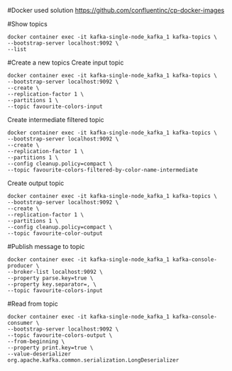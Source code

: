 #Docker
used solution
https://github.com/confluentinc/cp-docker-images

#Show topics
```
docker container exec -it kafka-single-node_kafka_1 kafka-topics \
--bootstrap-server localhost:9092 \
--list
```
#Create a new topics
Create input topic
```
docker container exec -it kafka-single-node_kafka_1 kafka-topics \ 
--bootstrap-server localhost:9092 \
--create \
--replication-factor 1 \
--partitions 1 \
--topic favourite-colors-input
```
Create intermediate filtered topic
```
docker container exec -it kafka-single-node_kafka_1 kafka-topics \
--bootstrap-server localhost:9092 \
--create \
--replication-factor 1 \
--partitions 1 \
--config cleanup.policy=compact \
--topic favourite-colors-filtered-by-color-name-intermediate
```
Create output topic
```
docker container exec -it kafka-single-node_kafka_1 kafka-topics \
--bootstrap-server localhost:9092 \
--create \
--replication-factor 1 \
--partitions 1 \
--config cleanup.policy=compact \
--topic favourite-color-output
```

#Publish message to topic
```
docker container exec -it kafka-single-node_kafka_1 kafka-console-producer \
--broker-list localhost:9092 \
--property parse.key=true \
--property key.separator=, \
--topic favourite-colors-input
```
#Read from topic
```
docker container exec -it kafka-single-node_kafka_1 kafka-console-consumer \
--bootstrap-server localhost:9092 \
--topic favourite-colors-output \
--from-beginning \
--property print.key=true \
--value-deserializer org.apache.kafka.common.serialization.LongDeserializer
```